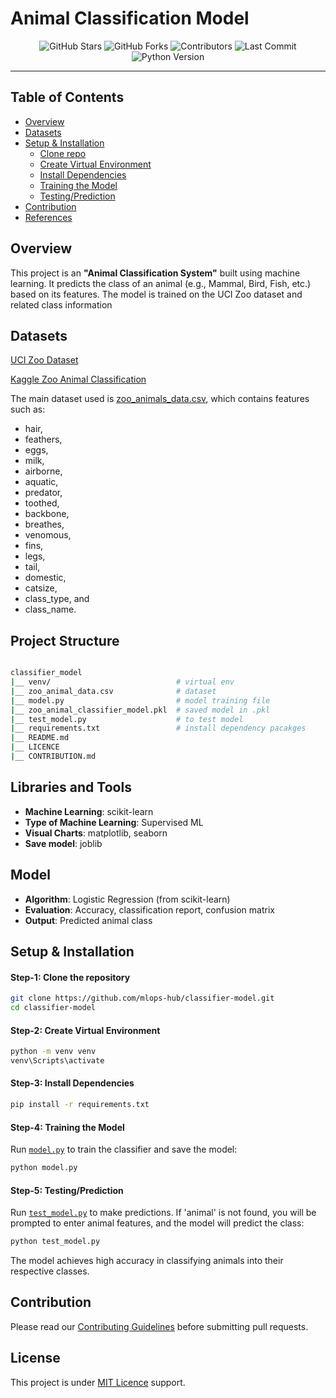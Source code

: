 # Animal Classification Model

<div align="center">
  <img src="https://img.shields.io/github/stars/mlops-hub/classifier-model.svg?style=for-the-badge" alt="GitHub Stars" />
  <img src="https://img.shields.io/github/forks/mlops-hub/classifier-model.svg?style=for-the-badge" alt="GitHub Forks" />
  <img src="https://img.shields.io/github/contributors/mlops-hub/classifier-model.svg?style=for-the-badge" alt="Contributors" />
  <img src="https://img.shields.io/github/last-commit/mlops-hub/classifier-model.svg?style=for-the-badge" alt="Last Commit" />
  <img src="https://img.shields.io/badge/python-3.12.x-blue?style=for-the-badge" alt="Python Version" />
</div>

<hr />

## Table of Contents

- [Overview](#overview)
- [Datasets](#datasets)
- [Setup & Installation](#setup--installation)
    - [Clone repo](#step-1-clone-the-repository)
    - [Create Virtual Environment](#step-2-create-virtual-environment)
    - [Install Dependencies](#step-3-install-dependencies)
    - [Training the Model](#step-4-training-the-model)
    - [Testing/Prediction](#step-5-testingprediction)
- [Contribution](#contribution)
- [References](#references)


## Overview

This project is an **"Animal Classification System"** built using machine learning. It predicts the class of an animal (e.g., Mammal, Bird, Fish, etc.) based on its features. The model is trained on the UCI Zoo dataset and related class information


## Datasets

[UCI Zoo Dataset](https://archive.ics.uci.edu/dataset/111/zoo)

[Kaggle Zoo Animal Classification](https://www.kaggle.com/datasets/uciml/zoo-animal-classification/data)


The main dataset used is [zoo_animals_data.csv](./zoo_animals_data.csv), which contains features such as:
- hair, 
- feathers, 
- eggs, 
- milk, 
- airborne, 
- aquatic, 
- predator, 
- toothed, 
- backbone, 
- breathes, 
- venomous, 
- fins, 
- legs, 
- tail, 
- domestic, 
- catsize, 
- class_type, and 
- class_name.



## Project Structure

```bash

classifier_model
|__ venv/                            # virtual env
|__ zoo_animal_data.csv              # dataset
|__ model.py                         # model training file
|__ zoo_animal_classifier_model.pkl  # saved model in .pkl
|__ test_model.py                    # to test model
|__ requirements.txt                 # install dependency pacakges
|__ README.md    
|__ LICENCE
|__ CONTRIBUTION.md                    

```


## Libraries and Tools

- **Machine Learning**: scikit-learn
- **Type of Machine Learning**: Supervised ML
- **Visual Charts**: matplotlib, seaborn
- **Save model**: joblib


## Model

- **Algorithm**: Logistic Regression (from scikit-learn)
- **Evaluation**: Accuracy, classification report, confusion matrix
- **Output**: Predicted animal class



## Setup & Installation

#### Step-1: Clone the repository

```bash
git clone https://github.com/mlops-hub/classifier-model.git
cd classifier-model
```

#### Step-2: Create Virtual Environment

```bash
python -m venv venv
venv\Scripts\activate
```

#### Step-3: Install Dependencies

```bash
pip install -r requirements.txt
```

#### Step-4: Training the Model

Run [`model.py`](./model.py) to train the classifier and save the model:

```bash
python model.py
```


#### Step-5: Testing/Prediction

Run [`test_model.py`](./test_model.py) to make predictions. If 'animal' is not found, you will be prompted to enter animal features, and the model will predict the class:

```bash
python test_model.py
```

The model achieves high accuracy in classifying animals into their respective classes.


## Contribution

Please read our [Contributing Guidelines](CONTRIBUTION.md) before submitting pull requests.


## License
This project is under [MIT Licence](LICENCE) support.
